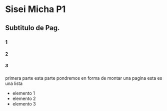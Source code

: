 # Sisei Micha P1
## Subtitulo de Pag.
### 1
#### 2
##### 3
primera parte esta parte pondremos en forma de montar una pagina
esta es una lista
+ elemento 1
+ elemento 2
+ elemento 3
